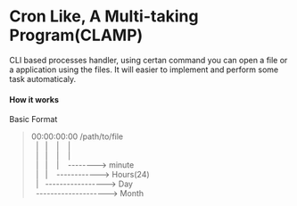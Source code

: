 
# Cron Like, A Multi-taking Program(CLAMP)

CLI based processes handler, using certan command you can open a file or a application using the files. It will easier to implement and perform some task automaticaly.   

#### How it works  

Basic Format  

>   00:00:00:00 /path/to/file  
>    $~~$|$~~~$|$~~~~$|$~~~~$|  
>    $~~$|$~~~$|$~~~~$|$~~~~$|  
>    $~~$|$~~~$|$~~~~$|$~~~~$--------> minute  
>    $~~$|$~~~$|$~~~~$------------> Hours(24)  
>    $~~$|$~~~$-----------------> Day  
>    $~~$--------------------> Month  


